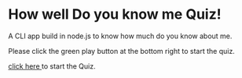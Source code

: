 #  How well Do you know me Quiz! 

A CLI app build in node.js to know how much do you know about me.

Please click the green play button at the bottom right to start the quiz.

<a href="https://replit.com/@BharatDua/How-Well-Do-You-Know-me?embed=1&output=1#index.js" target="_blank">click here </a>  to start the Quiz.
